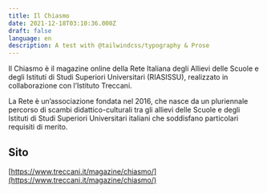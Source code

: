 ```yaml
---
title: Il Chiasmo
date: 2021-12-18T03:10:36.000Z
draft: false
language: en
description: A test with @tailwindcss/typography & Prose
---
```



Il Chiasmo è il magazine online della Rete Italiana degli Allievi delle Scuole e degli Istituti di Studi Superiori Universitari (RIASISSU), realizzato in collaborazione con l’Istituto Treccani.

La Rete è un’associazione fondata nel 2016, che nasce da un pluriennale percorso di scambi didattico-culturali tra gli allievi delle Scuole e degli Istituti di Studi Superiori Universitari italiani che soddisfano particolari requisiti di merito.

## Sito

[https://www.treccani.it/magazine/chiasmo/](https://www.treccani.it/magazine/chiasmo/)